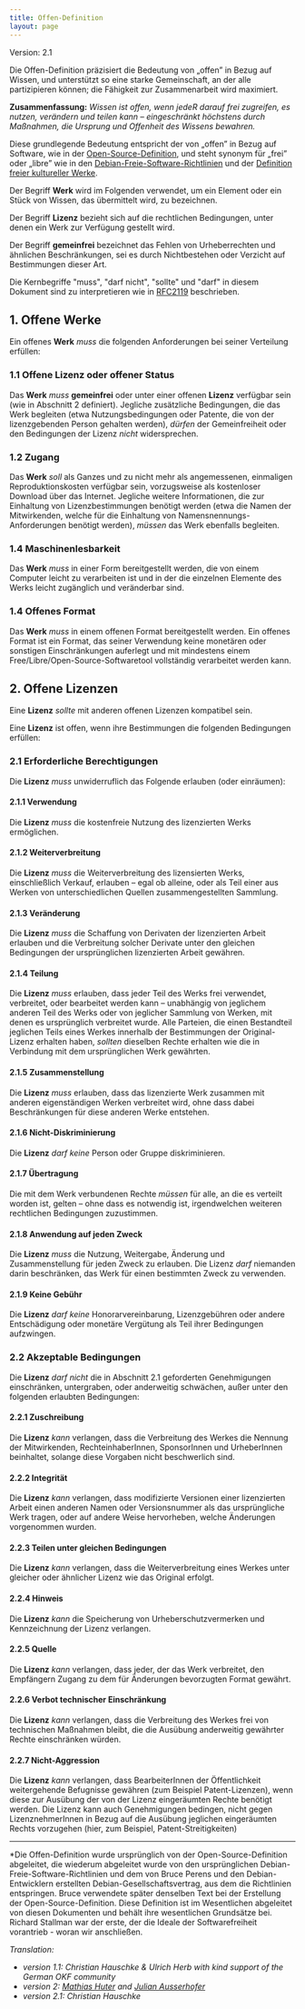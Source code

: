 ```yaml
---
title: Offen-Definition
layout: page
---
```


Version: 2.1

Die Offen-Definition präzisiert die Bedeutung von „offen” in Bezug auf Wissen, und unterstützt so eine starke Gemeinschaft, an der alle partizipieren können; die Fähigkeit zur Zusammenarbeit wird maximiert.

**Zusammenfassung:** *Wissen ist offen, wenn jedeR darauf frei zugreifen, es nutzen, verändern und teilen kann – eingeschränkt höchstens durch Maßnahmen, die Ursprung und Offenheit des Wissens bewahren.*

Diese grundlegende Bedeutung entspricht der von „offen” in Bezug auf Software, wie in der [Open-Source-Definition](https://opensource.org/docs/osd), und steht synonym für „frei” oder „libre” wie in den [Debian-Freie-Software-Richtlinien](http://www.debian.org/social_contract) und der [Definition freier kultureller Werke](https://de.wikipedia.org/wiki/Definition_freier_kultureller_Werke).

Der Begriff **Werk** wird im Folgenden verwendet, um ein Element oder ein Stück von Wissen, das übermittelt wird, zu bezeichnen.

Der Begriff **Lizenz** bezieht sich auf die rechtlichen Bedingungen, unter denen ein Werk zur Verfügung gestellt wird. 

Der Begriff **gemeinfrei** bezeichnet das Fehlen von Urheberrechten und ähnlichen Beschränkungen, sei es durch Nichtbestehen oder Verzicht auf Bestimmungen dieser Art.

Die Kernbegriffe "muss", "darf nicht", "sollte" und "darf" in diesem Dokument sind zu interpretieren wie in [RFC2119](https://tools.ietf.org/html/rfc2119) beschrieben.

## 1. Offene Werke

Ein offenes **Werk** *muss* die folgenden Anforderungen bei seiner Verteilung erfüllen:

### 1.1 Offene Lizenz oder offener Status

Das **Werk** *muss* **gemeinfrei** oder unter einer offenen **Lizenz** verfügbar sein (wie in Abschnitt 2 definiert). Jegliche zusätzliche Bedingungen, die das Werk begleiten (etwa Nutzungsbedingungen oder Patente, die von der lizenzgebenden Person gehalten werden), *dürfen* der Gemeinfreiheit oder den Bedingungen der Lizenz *nicht* widersprechen.

### 1.2 Zugang

Das **Werk** *soll* als Ganzes und zu nicht mehr als angemessenen, einmaligen Reproduktionskosten verfügbar sein, vorzugsweise als kostenloser Download über das Internet. Jegliche weitere Informationen, die zur Einhaltung von Lizenzbestimmungen benötigt werden (etwa die Namen der Mitwirkenden, welche für die Einhaltung von Namensnennungs-Anforderungen benötigt werden), *müssen* das Werk ebenfalls begleiten.

### 1.4 Maschinenlesbarkeit

Das **Werk** *muss* in einer Form bereitgestellt werden, die von einem Computer leicht zu verarbeiten ist und in der die einzelnen Elemente des Werks leicht zugänglich und veränderbar sind.

### 1.4 Offenes Format

Das **Werk** *muss* in einem offenen Format bereitgestellt werden. Ein offenes Format ist ein Format, das seiner Verwendung keine monetären oder sonstigen Einschränkungen auferlegt und mit mindestens einem Free/Libre/Open-Source-Softwaretool vollständig verarbeitet werden kann.

## 2. Offene Lizenzen

Eine **Lizenz** *sollte* mit anderen offenen Lizenzen kompatibel sein.

Eine **Lizenz** ist offen, wenn ihre Bestimmungen die folgenden Bedingungen erfüllen:

### 2.1 Erforderliche Berechtigungen

Die **Lizenz** *muss* unwiderruflich das Folgende erlauben (oder einräumen):

#### 2.1.1 Verwendung

Die **Lizenz** *muss* die kostenfreie Nutzung des lizenzierten Werks ermöglichen.

#### 2.1.2 Weiterverbreitung

Die **Lizenz** *muss* die Weiterverbreitung des lizensierten Werks, einschließlich Verkauf, erlauben – egal ob alleine, oder als Teil einer aus Werken von unterschiedlichen Quellen zusammengestellten Sammlung.

#### 2.1.3 Veränderung

Die **Lizenz** *muss* die Schaffung von Derivaten der lizenzierten Arbeit erlauben und die Verbreitung solcher Derivate unter den gleichen Bedingungen der ursprünglichen lizenzierten Arbeit gewähren.

#### 2.1.4 Teilung

Die **Lizenz** *muss* erlauben, dass jeder Teil des Werks frei verwendet, verbreitet, oder bearbeitet werden kann – unabhängig von jeglichem anderen Teil des Werks oder von jeglicher Sammlung von Werken, mit denen es ursprünglich verbreitet wurde. Alle Parteien, die einen Bestandteil jeglichen Teils eines Werkes innerhalb der Bestimmungen der Original-Lizenz erhalten haben, *sollten* dieselben Rechte erhalten wie die in Verbindung mit dem ursprünglichen Werk gewährten.

#### 2.1.5 Zusammenstellung

Die **Lizenz** *muss* erlauben, dass das lizenzierte Werk zusammen mit anderen eigenständigen Werken verbreitet wird, ohne dass dabei Beschränkungen für diese anderen Werke entstehen.

#### 2.1.6 Nicht-Diskriminierung

Die **Lizenz** *darf keine* Person oder Gruppe diskriminieren.

#### 2.1.7 Übertragung

Die mit dem Werk verbundenen Rechte *müssen* für alle, an die es verteilt worden ist, gelten – ohne dass es notwendig ist, irgendwelchen weiteren rechtlichen Bedingungen zuzustimmen.

#### 2.1.8 Anwendung auf jeden Zweck

Die **Lizenz** *muss* die Nutzung, Weitergabe, Änderung und Zusammenstellung für jeden Zweck zu erlauben. Die Lizenz *darf* niemanden darin beschränken, das Werk für einen bestimmten Zweck zu verwenden.

#### 2.1.9 Keine Gebühr

Die **Lizenz** *darf keine* Honorarvereinbarung, Lizenzgebühren oder andere Entschädigung oder monetäre Vergütung als Teil ihrer Bedingungen aufzwingen.

### 2.2 Akzeptable Bedingungen

Die **Lizenz** *darf nicht* die in Abschnitt 2.1 geforderten Genehmigungen einschränken, untergraben, oder anderweitig schwächen, außer unter den folgenden erlaubten Bedingungen:

#### 2.2.1 Zuschreibung

Die **Lizenz** *kann* verlangen, dass die Verbreitung des Werkes die Nennung der Mitwirkenden, RechteinhaberInnen, SponsorInnen und UrheberInnen beinhaltet, solange diese Vorgaben nicht beschwerlich sind.

#### 2.2.2 Integrität

Die **Lizenz** *kann* verlangen, dass modifizierte Versionen einer lizenzierten Arbeit einen anderen Namen oder Versionsnummer als das ursprüngliche Werk tragen, oder auf andere Weise hervorheben, welche Änderungen vorgenommen wurden.

#### 2.2.3 Teilen unter gleichen Bedingungen

Die **Lizenz** *kann* verlangen, dass die Weiterverbreitung eines Werkes unter gleicher oder ähnlicher Lizenz wie das Original erfolgt.

#### 2.2.4 Hinweis

Die **Lizenz** *kann* die Speicherung von Urheberschutzvermerken und Kennzeichnung der Lizenz verlangen.

#### 2.2.5 Quelle

Die **Lizenz** *kann* verlangen, dass jeder, der das Werk verbreitet, den Empfängern Zugang zu dem für Änderungen bevorzugten Format gewährt.

#### 2.2.6 Verbot technischer Einschränkung

Die **Lizenz** *kann* verlangen, dass die Verbreitung des Werkes frei von technischen Maßnahmen bleibt, die die Ausübung anderweitig gewährter Rechte einschränken würden.

#### 2.2.7 Nicht-Aggression

Die **Lizenz** *kann* verlangen, dass BearbeiterInnen der Öffentlichkeit weitergehende Befugnisse gewähren (zum Beispiel Patent-Lizenzen), wenn diese zur Ausübung der von der Lizenz eingeräumten Rechte benötigt werden. Die Lizenz kann auch Genehmigungen bedingen, nicht gegen LizenznehmerInnen in Bezug auf die Ausübung jeglichen eingeräumten Rechts vorzugehen  (hier, zum Beispiel, Patent-Streitigkeiten)

----
*Die Offen-Definition wurde ursprünglich von der Open-Source-Definition abgeleitet, die wiederum abgeleitet wurde von den ursprünglichen Debian-Freie-Software-Richtlinien und dem von Bruce Perens und den Debian-Entwicklern erstellten Debian-Gesellschaftsvertrag, aus dem die Richtlinien entspringen. Bruce verwendete später denselben Text bei der Erstellung der Open-Source-Definition. Diese Definition ist im Wesentlichen abgeleitet von diesen Dokumenten und behält ihre wesentlichen Grundsätze bei. Richard Stallman war der erste, der die Ideale der Softwarefreiheit vorantrieb - woran wir anschließen.

*Translation:*
 - *version 1.1: Christian Hauschke & Ulrich Herb with kind support of the German OKF community*
 - *version 2: [Mathias Huter](https://twitter.com/mathiashuter) and [Julian Ausserhofer](https://twitter.com/julauss)*
 - *version 2.1: Christian Hauschke*
